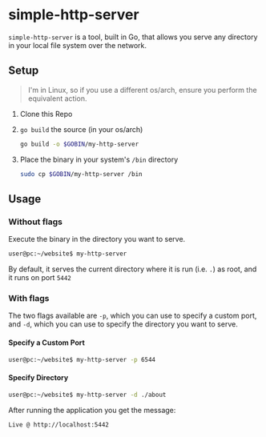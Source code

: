 # simple-http-server

`simple-http-server` is a tool, built in Go, that allows you serve any directory in your local file system over the network.

## Setup

> I'm in Linux, so if you use a different os/arch, ensure you perform the equivalent action.

1. Clone this Repo
2. `go build` the source (in your os/arch)

    ```bash
    go build -o $GOBIN/my-http-server
    ```

3. Place the binary in your system's `/bin` directory

    ```bash
    sudo cp $GOBIN/my-http-server /bin
    ```

## Usage

### Without flags

Execute the binary in the directory you want to serve.

```bash
user@pc:~/website$ my-http-server
```

By default, it serves the current directory where it is run (i.e. `.`) as root, and it runs on port `5442`

### With flags

The two flags available are `-p`, which you can use to specify a custom port, and `-d`, which you can use to specify the directory you want to serve.

#### Specify a Custom Port

```bash
user@pc:~/website$ my-http-server -p 6544
```

#### Specify Directory

```bash
user@pc:~/website$ my-http-server -d ./about
```

After running the application you get the message:

``` bash
Live @ http://localhost:5442
```
